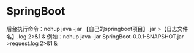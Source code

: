 # SpringBoot






后台执行命令：nohup java -jar 【自己的springboot项目】.jar >【日志文件名】.log 2>&1 &
例如：nohup java -jar SpringBoot-0.0.1-SNAPSHOT.jar >request.log 2>&1 &
